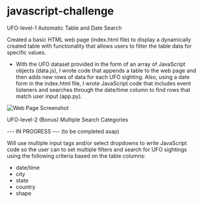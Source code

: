 
# javascript-challenge

UFO-level-1 
Automatic Table and Date Search

Created a basic HTML web page (index.html file) to display a dynamically created table with functionality that allows users to filter the table data for specific values.
- With the UFO dataset provided in the form of an array of JavaScript objects (data.js), I wrote code that appends a table to the web page and then adds new rows of data for each UFO sighting. Also, using a date form in the index.html file, I wrote JavaScript code that includes event listeners and searches through the date/time column to find rows that match user input (app.py).

![Web Page Screenshot](https://user-images.githubusercontent.com/79114121/122688938-9e133000-d1dc-11eb-9cac-b0a21bcdcd54.png)


UFO-level-2 (Bonus)
Multiple Search Categories 

--- IN PROGRESS --- 
(to be completed asap)

Will use multiple input tags and/or select dropdowns to write JavaScript code so the user can to set multiple filters and search for UFO sightings using the following criteria based on the table columns:
   - date/time
   - city
   - state
   - country
   - shape
